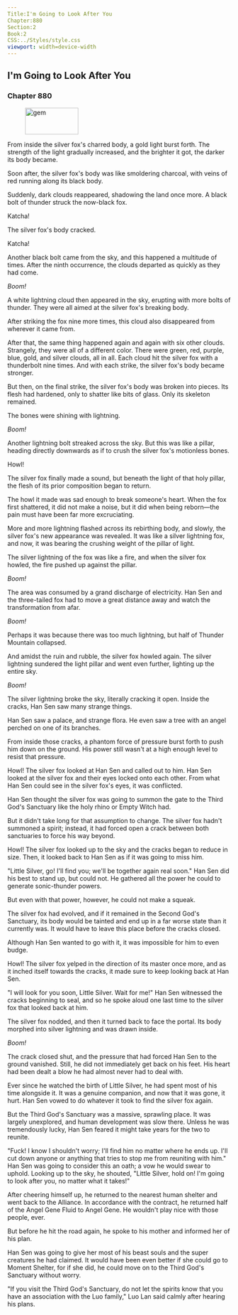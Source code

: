 ```yaml
---
Title:I'm Going to Look After You 
Chapter:880 
Section:2 
Book:2 
CSS:../Styles/style.css 
viewport: width=device-width
---
```

  
## I'm Going to Look After You
### Chapter 880
  
<figure>
	<img src="../Images/gem.gif" alt="gem" id="gem" width="120" height="60" />
</figure>
  

  
From inside the silver fox's charred body, a gold light burst forth. The strength of the light gradually increased, and the brighter it got, the darker its body became.

Soon after, the silver fox's body was like smoldering charcoal, with veins of red running along its black body.

Suddenly, dark clouds reappeared, shadowing the land once more. A black bolt of thunder struck the now-black fox.

Katcha!

The silver fox's body cracked.

Katcha!

Another black bolt came from the sky, and this happened a multitude of times. After the ninth occurrence, the clouds departed as quickly as they had come.

*Boom!*

A white lightning cloud then appeared in the sky, erupting with more bolts of thunder. They were all aimed at the silver fox's breaking body.

After striking the fox nine more times, this cloud also disappeared from wherever it came from.

After that, the same thing happened again and again with six other clouds. Strangely, they were all of a different color. There were green, red, purple, blue, gold, and silver clouds, all in all. Each cloud hit the silver fox with a thunderbolt nine times. And with each strike, the silver fox's body became stronger.

But then, on the final strike, the silver fox's body was broken into pieces. Its flesh had hardened, only to shatter like bits of glass. Only its skeleton remained.

The bones were shining with lightning.

*Boom!*

Another lightning bolt streaked across the sky. But this was like a pillar, heading directly downwards as if to crush the silver fox's motionless bones.

Howl!

The silver fox finally made a sound, but beneath the light of that holy pillar, the flesh of its prior composition began to return.

The howl it made was sad enough to break someone's heart. When the fox first shattered, it did not make a noise, but it did when being reborn—the pain must have been far more excruciating.

More and more lightning flashed across its rebirthing body, and slowly, the silver fox's new appearance was revealed. It was like a silver lightning fox, and now, it was bearing the crushing weight of the pillar of light.

The silver lightning of the fox was like a fire, and when the silver fox howled, the fire pushed up against the pillar.

*Boom!*

The area was consumed by a grand discharge of electricity. Han Sen and the three-tailed fox had to move a great distance away and watch the transformation from afar.

*Boom!*

Perhaps it was because there was too much lightning, but half of Thunder Mountain collapsed.

And amidst the ruin and rubble, the silver fox howled again. The silver lightning sundered the light pillar and went even further, lighting up the entire sky.

*Boom!*

The silver lightning broke the sky, literally cracking it open. Inside the cracks, Han Sen saw many strange things.

Han Sen saw a palace, and strange flora. He even saw a tree with an angel perched on one of its branches.

From inside those cracks, a phantom force of pressure burst forth to push him down on the ground. His power still wasn't at a high enough level to resist that pressure.

Howl! The silver fox looked at Han Sen and called out to him. Han Sen looked at the silver fox and their eyes locked onto each other. From what Han Sen could see in the silver fox's eyes, it was conflicted.

Han Sen thought the silver fox was going to summon the gate to the Third God's Sanctuary like the holy rhino or Empty Witch had.

But it didn't take long for that assumption to change. The silver fox hadn't summoned a spirit; instead, it had forced open a crack between both sanctuaries to force his way beyond.

Howl! The silver fox looked up to the sky and the cracks began to reduce in size. Then, it looked back to Han Sen as if it was going to miss him.

"Little Silver, go! I'll find you; we'll be together again real soon." Han Sen did his best to stand up, but could not. He gathered all the power he could to generate sonic-thunder powers.

But even with that power, however, he could not make a squeak.

The silver fox had evolved, and if it remained in the Second God's Sanctuary, its body would be tainted and end up in a far worse state than it currently was. It would have to leave this place before the cracks closed.

Although Han Sen wanted to go with it, it was impossible for him to even budge.

Howl! The silver fox yelped in the direction of its master once more, and as it inched itself towards the cracks, it made sure to keep looking back at Han Sen.

"I will look for you soon, Little Silver. Wait for me!" Han Sen witnessed the cracks beginning to seal, and so he spoke aloud one last time to the silver fox that looked back at him.

The silver fox nodded, and then it turned back to face the portal. Its body morphed into silver lightning and was drawn inside.

*Boom!*

The crack closed shut, and the pressure that had forced Han Sen to the ground vanished. Still, he did not immediately get back on his feet. His heart had been dealt a blow he had almost never had to deal with.

Ever since he watched the birth of Little Silver, he had spent most of his time alongside it. It was a genuine companion, and now that it was gone, it hurt. Han Sen vowed to do whatever it took to find the silver fox again.

But the Third God's Sanctuary was a massive, sprawling place. It was largely unexplored, and human development was slow there. Unless he was tremendously lucky, Han Sen feared it might take years for the two to reunite.

"Fuck! I know I shouldn't worry; I'll find him no matter where he ends up. I'll cut down anyone or anything that tries to stop me from reuniting with him." Han Sen was going to consider this an oath; a vow he would swear to uphold. Looking up to the sky, he shouted, "Little Silver, hold on! I'm going to look after you, no matter what it takes!"

After cheering himself up, he returned to the nearest human shelter and went back to the Alliance. In accordance with the contract, he returned half of the Angel Gene Fluid to Angel Gene. He wouldn't play nice with those people, ever.

But before he hit the road again, he spoke to his mother and informed her of his plan.

Han Sen was going to give her most of his beast souls and the super creatures he had claimed. It would have been even better if she could go to Moment Shelter, for if she did, he could move on to the Third God's Sanctuary without worry.

"If you visit the Third God's Sanctuary, do not let the spirits know that you have an association with the Luo family," Luo Lan said calmly after hearing his plans.